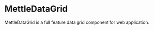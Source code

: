 MettleDataGrid
==============

MettleDataGrid is a full feature data grid component for web application.
